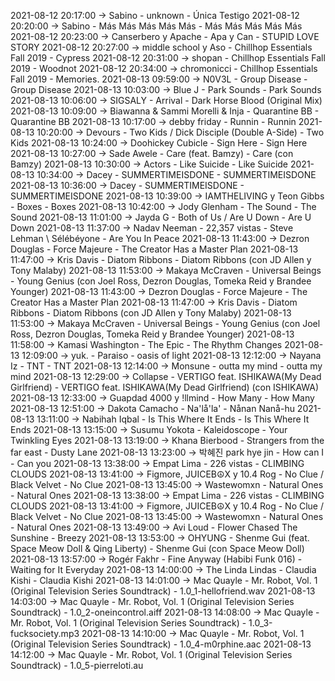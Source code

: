 2021-08-12 20:17:00 -> Sabino - unknown - Única Testigo
2021-08-12 20:20:00 -> Sabino - Más Más Más Más Más - Más Más Más Más Más
2021-08-12 20:23:00 -> Canserbero y Apache - Apa y Can - STUPID LOVE STORY
2021-08-12 20:27:00 -> middle school y Aso - Chillhop Essentials Fall 2019 - Cypress
2021-08-12 20:31:00 -> shopan - Chillhop Essentials Fall 2019 - Woodnot
2021-08-12 20:34:00 -> chromonicci - Chillhop Essentials Fall 2019 - Memories.
2021-08-13 09:59:00 -> N0V3L - Group Disease - Group Disease
2021-08-13 10:03:00 -> Blue J - Park Sounds - Park Sounds
2021-08-13 10:06:00 -> SIGSALY - Arrival - Dark Horse Blood (Original Mix)
2021-08-13 10:09:00 -> Biawanna & Sammi Morelli & Inja - Quarantine BB - Quarantine BB
2021-08-13 10:17:00 -> debby friday - Runnin - Runnin
2021-08-13 10:20:00 -> Devours - Two Kids / Dick Disciple (Double A-Side) - Two Kids
2021-08-13 10:24:00 -> Doohickey Cubicle - Sign Here - Sign Here
2021-08-13 10:27:00 -> Sade Awele - Care (feat. Bamzy) - Care (con Bamzy)
2021-08-13 10:30:00 -> Actors - Like Suicide - Like Suicide
2021-08-13 10:34:00 -> Dacey - SUMMERTIMEISDONE - SUMMERTIMEISDONE
2021-08-13 10:36:00 -> Dacey - SUMMERTIMEISDONE - SUMMERTIMEISDONE
2021-08-13 10:39:00 -> IAMTHELIVING y Teon Gibbs - Boxes - Boxes
2021-08-13 10:42:00 -> Jody Glenham - The Sound - The Sound
2021-08-13 11:01:00 -> Jayda G - Both of Us / Are U Down - Are U Down
2021-08-13 11:37:00 -> Nadav Neeman - 22,357 vistas - Steve Lehman \ Sélébéyone - Are You In Peace
2021-08-13 11:43:00 -> Dezron Douglas - Force Majeure - The Creator Has a Master Plan
2021-08-13 11:47:00 -> Kris Davis - Diatom Ribbons - Diatom Ribbons (con JD Allen y Tony Malaby)
2021-08-13 11:53:00 -> Makaya McCraven - Universal Beings - Young Genius (con Joel Ross, Dezron Douglas, Tomeka Reid y Brandee Younger)
2021-08-13 11:43:00 -> Dezron Douglas - Force Majeure - The Creator Has a Master Plan
2021-08-13 11:47:00 -> Kris Davis - Diatom Ribbons - Diatom Ribbons (con JD Allen y Tony Malaby)
2021-08-13 11:53:00 -> Makaya McCraven - Universal Beings - Young Genius (con Joel Ross, Dezron Douglas, Tomeka Reid y Brandee Younger)
2021-08-13 11:58:00 -> Kamasi Washington - The Epic - The Rhythm Changes
2021-08-13 12:09:00 -> yuk. - Paraiso - oasis of light
2021-08-13 12:12:00 -> Nayana Iz - TNT - TNT
2021-08-13 12:14:00 -> Monsune - outta my mind - outta my mind
2021-08-13 12:29:00 -> Collapse - VERTIGO feat. ISHIKAWA(My Dead Girlfriend) - VERTIGO feat. ISHIKAWA(My Dead Girlfriend) (con ISHIKAWA)
2021-08-13 12:33:00 -> Guapdad 4000 y !llmind - How Many - How Many
2021-08-13 12:51:00 -> Dakota Camacho - Na'lå'la' - Nånan Nanå-hu
2021-08-13 13:11:00 -> Nabihah Iqbal - Is This Where It Ends - Is This Where It Ends
2021-08-13 13:15:00 -> Susumu Yokota - Kaleidoscope - Your Twinkling Eyes
2021-08-13 13:19:00 -> Khana Bierbood - Strangers from the far east - Dusty Lane
2021-08-13 13:23:00 -> 박혜진 park hye jin - How can I - Can you
2021-08-13 13:38:00 -> Empat Lima - 226 vistas - CLIMBING CLOUDS
2021-08-13 13:41:00 -> Figmore, JUICEB☮X y 10.4 Rog - No Clue / Black Velvet - No Clue
2021-08-13 13:45:00 -> Wastewomxn - Natural Ones - Natural Ones
2021-08-13 13:38:00 -> Empat Lima - 226 vistas - CLIMBING CLOUDS
2021-08-13 13:41:00 -> Figmore, JUICEB☮X y 10.4 Rog - No Clue / Black Velvet - No Clue
2021-08-13 13:45:00 -> Wastewomxn - Natural Ones - Natural Ones
2021-08-13 13:49:00 -> Avi Loud - Flower Chased The Sunshine - Breezy
2021-08-13 13:53:00 -> OHYUNG - Shenme Gui (feat. Space Meow Doll & Qing Liberty) - Shenme Gui (con Space Meow Doll)
2021-08-13 13:57:00 -> Rogér Fakhr - Fine Anyway (Habibi Funk 016) - Waiting for It Everyday
2021-08-13 14:00:00 -> The Linda Lindas - Claudia Kishi - Claudia Kishi
2021-08-13 14:01:00 -> Mac Quayle - Mr. Robot, Vol. 1 (Original Television Series Soundtrack) - 1.0_1-hellofriend.wav
2021-08-13 14:03:00 -> Mac Quayle - Mr. Robot, Vol. 1 (Original Television Series Soundtrack) - 1.0_2-oneincontrol.aiff
2021-08-13 14:08:00 -> Mac Quayle - Mr. Robot, Vol. 1 (Original Television Series Soundtrack) - 1.0_3-fucksociety.mp3
2021-08-13 14:10:00 -> Mac Quayle - Mr. Robot, Vol. 1 (Original Television Series Soundtrack) - 1.0_4-m0rphine.aac
2021-08-13 14:12:00 -> Mac Quayle - Mr. Robot, Vol. 1 (Original Television Series Soundtrack) - 1.0_5-pierreloti.au
